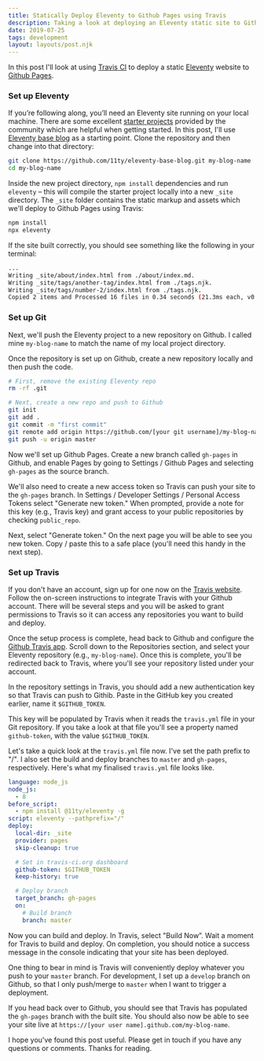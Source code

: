 ```yaml
---
title: Statically Deploy Eleventy to Github Pages using Travis
description: Taking a look at deploying an Eleventy static site to Github Pages using Travis CI
date: 2019-07-25
tags: development
layout: layouts/post.njk
---
```

In this post I'll look at using [Travis CI](https://travis-ci.com/) to deploy a static [Eleventy](https://www.11ty.io/) website to [Github Pages](https://pages.github.com/).

### Set up Eleventy

If you’re following along, you’ll need an Eleventy site running on your local machine. There are some excellent [starter projects](https://www.11ty.io/docs/starter/) provided by the community which are helpful when getting started. In this post, I'll use [Eleventy base blog](https://github.com/11ty/eleventy-base-blog) as a starting point. Clone the repository and then change into that directory:

``` bash
git clone https://github.com/11ty/eleventy-base-blog.git my-blog-name
cd my-blog-name
```

Inside the new project directory, `npm install` dependencies and run `eleventy` – this will compile the starter project locally into a new `_site` directory. The `_site` folder contains the static markup and assets which we'll deploy to Github Pages using Travis:

``` bash
npm install
npx eleventy
```

If the site built correctly, you should see something like the following in your terminal:

``` bash
...
Writing _site/about/index.html from ./about/index.md.
Writing _site/tags/another-tag/index.html from ./tags.njk.
Writing _site/tags/number-2/index.html from ./tags.njk.
Copied 2 items and Processed 16 files in 0.34 seconds (21.3ms each, v0.9.0)
```

### Set up Git

Next, we'll push the Eleventy project to a new repository on Github. I called mine `my-blog-name` to match the name of my local project directory.

Once the repository is set up on Github, create a new repository locally and then push the code.

``` bash
# First, remove the existing Eleventy repo
rm -rf .git

# Next, create a new repo and push to Github
git init
git add .
git commit -m "first commit"
git remote add origin https://github.com/[your git username]/my-blog-name.git
git push -u origin master
```

Now we'll set up Github Pages. Create a new branch called `gh-pages` in Github, and enable Pages by going to Settings / Github Pages and selecting `gh-pages` as the source branch.

We'll also need to create a new access token so Travis can push your site to the `gh-pages` branch. In Settings / Developer Settings / Personal Access Tokens select "Generate new token." When prompted, provide a note for this key (e.g., Travis key) and grant access to your public repositories by checking `public_repo`. 

Next, select "Generate token." On the next page you will be able to see you new token. Copy / paste this to a safe place (you'll need this handy in the next step).

### Set up Travis

If you don't have an account, sign up for one now on the [Travis website](https://travis-ci.com). Follow the on-screen instructions to integrate Travis with your Github account. There will be several steps and you will be asked to grant permissions to Travis so it can access any repositories you want to build and deploy.

Once the setup process is complete, head back to Github and configure the [Github Travis app](https://github.com/apps/travis-ci). Scroll down to the Repositories section, and select your Eleventy repository (e.g., `my-blog-name`). Once this is complete, you'll be redirected back to Travis, where you'll see your repository listed under your account.

In the repository settings in Travis, you should add a new authentication key so that Travis can push to Githib. Paste in the GitHub key you created earlier, name it `$GITHUB_TOKEN`.

This key will be populated by Travis when it reads the `travis.yml` file in your Git repository. If you take a look at that file you'll see a property named `github-token`, with the value `$GITHUB_TOKEN`.

Let's take a quick look at the `travis.yml` file now. I've set the path prefix to "/". I also set the build and deploy branches to `master` and `gh-pages`, respectively. Here's what my finalised `travis.yml` file looks like.

``` yaml
language: node_js
node_js:
  - 8
before_script:
  - npm install @11ty/eleventy -g
script: eleventy --pathprefix="/"
deploy:
  local-dir: _site
  provider: pages
  skip-cleanup: true

  # Set in travis-ci.org dashboard
  github-token: $GITHUB_TOKEN  
  keep-history: true

  # Deploy branch
  target_branch: gh-pages
  on:
    # Build branch
    branch: master
```

Now you can build and deploy. In Travis, select "Build Now”. Wait a moment for Travis to build and deploy. On completion, you should notice a success message in the console indicating that your site has been deployed.

One thing to bear in mind is Travis will conveniently deploy whatever you push to your `master` branch. For development, I set up a `develop` branch on Github, so that I only push/merge to `master` when I want to trigger a deployment.

If you head back over to Github, you should see that Travis has populated the `gh-pages` branch with the built site. You should also now be able to see your site live at `https://[your user name].github.com/my-blog-name`. 

I hope you've found this post useful. Please get in touch if you have any questions or comments. Thanks for reading.
